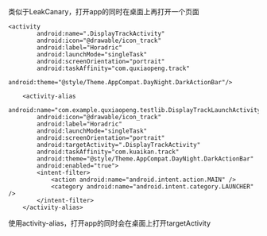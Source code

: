 类似于LeakCanary，打开app的同时在桌面上再打开一个页面

	<activity
            android:name=".DisplayTrackActivity"
            android:icon="@drawable/icon_track"
            android:label="Horadric"
            android:launchMode="singleTask"
            android:screenOrientation="portrait"
            android:taskAffinity="com.quxiaopeng.track"
            android:theme="@style/Theme.AppCompat.DayNight.DarkActionBar"/>

        <activity-alias
            android:name="com.example.quxiaopeng.testlib.DisplayTrackLaunchActivity"
            android:icon="@drawable/icon_track"
            android:label="Horadric"
            android:launchMode="singleTask"
            android:screenOrientation="portrait"
            android:targetActivity=".DisplayTrackActivity"
            android:taskAffinity="com.kuaikan.track"
            android:theme="@style/Theme.AppCompat.DayNight.DarkActionBar"
            android:enabled="true">
            <intent-filter>
                <action android:name="android.intent.action.MAIN" />
                <category android:name="android.intent.category.LAUNCHER" />
            </intent-filter>
        </activity-alias>
        
使用activity-alias，打开app的同时会在桌面上打开targetActivity